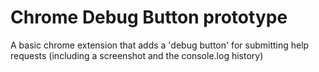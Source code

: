# Chrome Debug Button prototype

A basic chrome extension that adds a 'debug button' for submitting help requests (including a screenshot and the console.log history)
